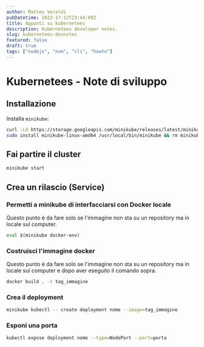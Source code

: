 ```yaml
---
author: Matteo Veraldi
pubDatetime: 2023-17-12T23:44:00Z
title: Appunti su kubernetees
description: Kubernetees developer notes.
slug: kubernetees-devnotes
featured: false
draft: true
tags: ["nodejs", "nvm", "cli", "howto"]
---
```


# Kubernetees - Note di sviluppo

## Installazione

Installa `minikube`:

```bash
curl -LO https://storage.googleapis.com/minikube/releases/latest/minikube-linux-amd64
sudo install minikube-linux-amd64 /usr/local/bin/minikube && rm minikube-linux-amd64
```

## Fai partire il cluster

```bash
minikube start
```

## Crea un rilascio (Service)

### Permetti a minikube di interfacciarsi con Docker locale

Questo punto è da fare solo se l'immagine non sta su un repository ma in locale sul computer.

```bash
eval $(minikube docker-env)
```

### Costruisci l'immagine docker

Questo punto è da fare solo se l'immagine non sta su un repository ma in locale sul computer e dopo aver eseguito il comando sopra.

```bash
docker build . -t tag_immagine
```

### Crea il deployment

```bash
minikube kubectl -- create deployment nome --image=tag_immagine
```

### Esponi una porta

```bash
kubectl expose deployment nome --type=NodePort --port=porta
```
